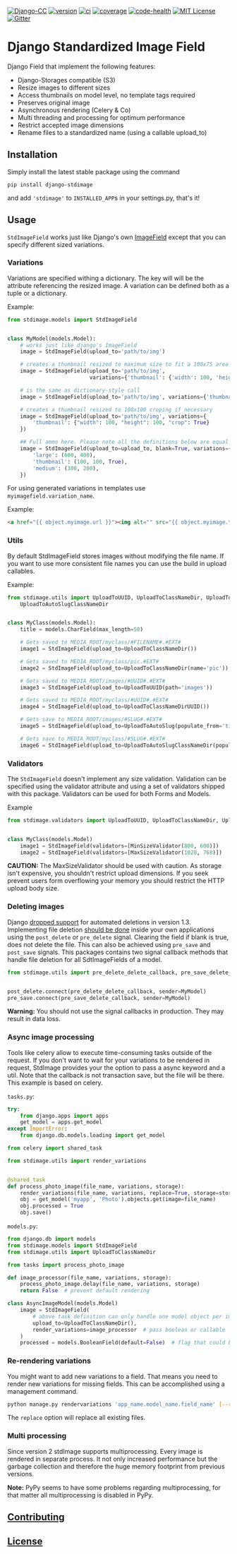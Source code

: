 [![Django-CC](https://img.shields.io/badge/Django-CC-ee66dd.svg)](https://github.com/codingjoe/django-cc)
[![version](https://img.shields.io/pypi/v/django-stdimage.svg)](https://pypi.python.org/pypi/django-stdimage/)
[![ci](https://api.travis-ci.org/codingjoe/django-stdimage.svg?branch=master)](https://travis-ci.org/codingjoe/django-stdimage)
[![coverage](https://coveralls.io/repos/codingjoe/django-stdimage/badge.svg?branch=master)](https://coveralls.io/r/codingjoe/django-stdimage)
[![code-health](https://landscape.io/github/codingjoe/django-stdimage/master/landscape.svg?style=flat)](https://landscape.io/github/codingjoe/django-stdimage/master)
[![MIT License](https://img.shields.io/badge/license-MIT-blue.svg)](LICENSE)
[![Gitter](https://badges.gitter.im/Join%20Chat.svg)](https://gitter.im/codingjoe/django-stdimage?utm_source=badge&utm_medium=badge&utm_campaign=pr-badge&utm_content=badge)

# Django Standardized Image Field

Django Field that implement the following features:

* Django-Storages compatible (S3)
* Resize images to different sizes
* Access thumbnails on model level, no template tags required
* Preserves original image
* Asynchronous rendering (Celery & Co)
* Multi threading and processing for optimum performance
* Restrict accepted image dimensions
* Rename files to a standardized name (using a callable upload_to)

## Installation

Simply install the latest stable package using the command

`pip install django-stdimage`

and add `'stdimage'` to `INSTALLED_APP`s in your settings.py, that's it!

## Usage


``StdImageField`` works just like Django's own
[ImageField](https://docs.djangoproject.com/en/dev/ref/models/fields/#imagefield)
except that you can specify different sized variations.

### Variations
Variations are specified withing a dictionary. The key will will be the attribute referencing the resized image.
A variation can be defined both as a tuple or a dictionary.

Example:
```python
from stdimage.models import StdImageField


class MyModel(models.Model):
    # works just like django's ImageField
    image = StdImageField(upload_to='path/to/img')

    # creates a thumbnail resized to maximum size to fit a 100x75 area
    image = StdImageField(upload_to='path/to/img',
                          variations={'thumbnail': {'width': 100, 'height': 75}})

    # is the same as dictionary-style call
    image = StdImageField(upload_to='path/to/img', variations={'thumbnail': (100, 75)})

    # creates a thumbnail resized to 100x100 croping if necessary
    image = StdImageField(upload_to='path/to/img', variations={
        'thumbnail': {"width": 100, "height": 100, "crop": True}
    })

    ## Full ammo here. Please note all the definitions below are equal
    image = StdImageField(upload_to=upload_to, blank=True, variations={
        'large': (600, 400),
        'thumbnail': (100, 100, True),
        'medium': (300, 200),
    })
```

 For using generated variations in templates use `myimagefield.variation_name`.

Example:
```html
<a href="{{ object.myimage.url }}"><img alt="" src="{{ object.myimage.thumbnail.url }}"/></a>
```

### Utils
By default StdImageField stores images without modifying the file name.
If you want to use more consistent file names you can use the build in upload callables.

Example:
```python
from stdimage.utils import UploadToUUID, UploadToClassNameDir, UploadToAutoSlug, \
    UploadToAutoSlugClassNameDir


class MyClass(models.Model):
    title = models.CharField(max_length=50)

    # Gets saved to MEDIA_ROOT/myclass/#FILENAME#.#EXT#
    image1 = StdImageField(upload_to=UploadToClassNameDir())

    # Gets saved to MEDIA_ROOT/myclass/pic.#EXT#
    image2 = StdImageField(upload_to=UploadToClassNameDir(name='pic'))

    # Gets saved to MEDIA_ROOT/images/#UUID#.#EXT#
    image3 = StdImageField(upload_to=UploadToUUID(path='images'))

    # Gets saved to MEDIA_ROOT/myclass/#UUID#.#EXT#
    image4 = StdImageField(upload_to=UploadToClassNameDirUUID())

    # Gets save to MEDIA_ROOT/images/#SLUG#.#EXT#
    image5 = StdImageField(upload_to=UploadToAutoSlug(populate_from='title'))

    # Gets save to MEDIA_ROOT/myclass/#SLUG#.#EXT#
    image6 = StdImageField(upload_to=UploadToAutoSlugClassNameDir(populate_from='title'))
```

### Validators
The `StdImageField` doesn't implement any size validation. Validation can be specified using the validator attribute
and using a set of validators shipped with this package.
Validators can be used for both Forms and Models.

 Example
```python
from stdimage.validators import UploadToUUID, UploadToClassNameDir, UploadToAutoSlug, UploadToAutoSlugClassNameDir


class MyClass(models.Model)
    image1 = StdImageField(validators=[MinSizeValidator(800, 600)])
    image2 = StdImageField(validators=[MaxSizeValidator(1028, 768)])
```

**CAUTION:** The MaxSizeValidator should be used with caution.
As storage isn't expensive, you shouldn't restrict upload dimensions.
If you seek prevent users form overflowing your memory you should restrict the HTTP upload body size.

### Deleting images
Django [dropped support](https://docs.djangoproject.com/en/dev/releases/1.3/#deleting-a-model-doesn-t-delete-associated-files)
for automated deletions in version 1.3.
Implementing file deletion [should be done](http://stackoverflow.com/questions/5372934/how-do-i-get-django-admin-to-delete-files-when-i-remove-an-object-from-the-data)
inside your own applications using the `post_delete` or `pre_delete` signal.
Clearing the field if blank is true, does not delete the file. This can also be achieved using `pre_save` and `post_save` signals.
This packages contains two signal callback methods that handle file deletion for all SdtImageFields of a model.

```python
from stdimage.utils import pre_delete_delete_callback, pre_save_delete_callback


post_delete.connect(pre_delete_delete_callback, sender=MyModel)
pre_save.connect(pre_save_delete_callback, sender=MyModel)
```

**Warning:** You should not use the signal callbacks in production. They may result in data loss.


### Async image processing
Tools like celery allow to execute time-consuming tasks outside of the request. If you don't want
to wait for your variations to be rendered in request, StdImage provides your the option to pass a
async keyword and a util.
Note that the callback is not transaction save, but the file will be there.
This example is based on celery.

`tasks.py`:
```python
try:
    from django.apps import apps
    get_model = apps.get_model
except ImportError:
    from django.db.models.loading import get_model

from celery import shared_task

from stdimage.utils import render_variations


@shared_task
def process_photo_image(file_name, variations, storage):
    render_variations(file_name, variations, replace=True, storage=storage)
    obj = get_model('myapp', 'Photo').objects.get(image=file_name)
    obj.processed = True
    obj.save()
```

`models.py`:
```python
from django.db import models
from stdimage.models import StdImageField
from stdimage.utils import UploadToClassNameDir

from tasks import process_photo_image

def image_processor(file_name, variations, storage):
    process_photo_image.delay(file_name, variations, storage)
    return False  # prevent default rendering

class AsyncImageModel(models.Model)
    image = StdImageField(
        # above task definition can only handle one model object per image filename
        upload_to=UploadToClassNameDir(),
        render_variations=image_processor  # pass boolean or callable
    )
    processed = models.BooleanField(default=False)  # flag that could be used for view querysets
```

### Re-rendering variations
You might want to add new variations to a field. That means you need to render new variations for missing fields.
This can be accomplished using a management command.
```bash
python manage.py rendervariations 'app_name.model_name.field_name' [--replace]
```
The `replace` option will replace all existing files.

### Multi processing
Since version 2 stdImage supports multiprocessing.
Every image is rendered in separate process.
It not only increased performance but the garbage collection
and therefore the huge memory footprint from previous versions.

**Note:** PyPy seems to have some problems regarding multiprocessing,
for that matter all multiprocessing is disabled in PyPy.

## [Contributing](CONTRIBUTING.md)

## [License](LICENSE)
